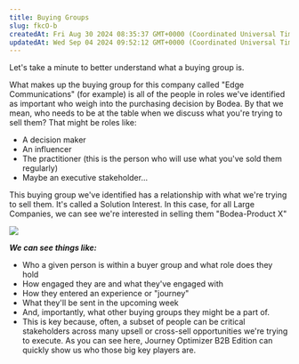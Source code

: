 ```yaml
---
title: Buying Groups
slug: fkcO-b
createdAt: Fri Aug 30 2024 08:35:37 GMT+0000 (Coordinated Universal Time)
updatedAt: Wed Sep 04 2024 09:52:12 GMT+0000 (Coordinated Universal Time)
---
```


Let's take a minute to better understand what a buying group is.

What makes up the buying group for this company called "Edge Communications" (for example) is all of the people in roles we've identified as important who weigh into the purchasing decision by Bodea. By that we mean, who needs to be at the table when we discuss what you're trying to sell them? That might be roles like:

- A decision maker
- An influencer
- The practitioner (this is the person who will use what you've sold them regularly)
- Maybe an executive stakeholder...

This buying group we've identified has a relationship with what we're trying to sell them. It's called a Solution Interest. In this case, for all Large Companies, we can see we're interested in selling them "Bodea-Product X"

![](../../assets/ROXsVhhN2E7QIEoeSwELT_image.png)

***We can see things like:***

- Who a given person is within a buyer group and what role does they hold
- How engaged they are and what they've engaged with
- How they entered an experience or "journey"&#x20;
- What they'll be sent in the upcoming week
- And, importantly, what other buying groups they might be a part of.
- This is key because, often, a subset of people can be critical stakeholders across many upsell or cross-sell opportunities we're trying to execute. As you can see here, Journey Optimizer B2B Edition can quickly show us who those big key players are.

